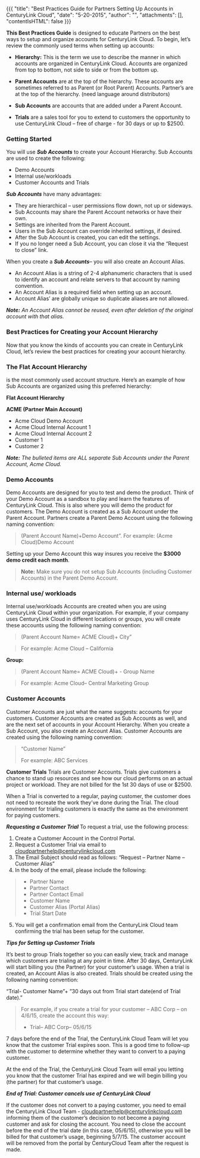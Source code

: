 {{{
  "title": "Best Practices Guide for Partners 
Setting Up Accounts in CenturyLink Cloud",
  "date": "5-20-2015",
  "author": "",
  "attachments": [],
  "contentIsHTML": false
}}}

**This Best Practices Guide** is designed to educate Partners on the best ways to setup and organize accounts for CenturyLink Cloud. To begin, let’s review the commonly used terms when setting up accounts:

- **Hierarchy:**  This is the term we use to describe the manner in which accounts are organized in CenturyLink Cloud.  Accounts are organized from top to bottom, not side to side or from the bottom up.
  
- **Parent Accounts** are at the top of the hierarchy.  These accounts are sometimes referred to as Parent (or Root Parent) Accounts.  Partner’s are at the top of the hierarchy. (need language around distributors)

- **Sub Accounts** are accounts that are added under a Parent Account. 

- **Trials** are a sales tool for you to extend to customers the opportunity to use CenturyLink Cloud – free of charge - for 30 days or up to $2500. 

### Getting Started
You will use _**Sub Accounts**_ to create your Account Hierarchy. Sub Accounts are used to create the following:

-	Demo Accounts
-	Internal use/workloads 
-	Customer Accounts and Trials

_**Sub Accounts**_ have many advantages:  
-	They are hierarchical – user permissions flow down, not up or sideways. 
-	Sub Accounts may share the Parent Account networks or have their own.
-	Settings are inherited from the Parent Account.
-	Users in the Sub Account can override inherited settings, if desired.
-	After the Sub Account is created, you can edit the settings.    
-	If you no longer need a Sub Account, you can close it via the “Request to close” link.  

When you create a _**Sub Accounts**_– you will also create an Account Alias.  
-	An Account Alias is a string of 2-4 alphanumeric characters that is used to identify an account and relate servers to that account by naming convention.
-	An Account Alias is a required field when setting up an account. 
-	Account Alias’ are globally unique so duplicate aliases are not allowed.  
	
_**Note:** An Account Alias cannot be reused, even after deletion of the original account with that alias._

### Best Practices for Creating your Account Hierarchy 
Now that you know the kinds of accounts you can create in CenturyLink Cloud, let’s review the best practices for creating your account hierarchy.  

### The Flat Account Hierarchy
is the most commonly used account structure. Here’s an example of how Sub Accounts are organized using this preferred hierarchy: 

**Flat Account Hierarchy** 

**ACME (Partner Main Account)**
- Acme Cloud Demo Account
- Acme Cloud Internal Account 1
- Acme Cloud Internal Account 2
- Customer 1
- Customer 2

_**Note:** The bulleted items are ALL separate Sub Accounts under the Parent Account, Acme Cloud._

### Demo Accounts
Demo Accounts are designed for you to test and demo the product.  Think of your Demo Account as a sandbox to play and learn the features of CenturyLink Cloud.  This is also where you will demo the product for customers.  The Demo Account is created as a Sub Account under the Parent Account.  Partners create a Parent Demo Account using the following naming convention:  
>(Parent Account Name)+Demo Account”.
>	For example: 
	(Acme Cloud)Demo Account

Setting up your Demo Account this way insures you receive the **$3000 demo credit each month**.  

> **Note:** Make sure you do not setup Sub Accounts (including Customer Accounts) in the Parent Demo Account. 

### Internal use/ workloads 
Internal use/workloads Accounts are created when you are using CenturyLink Cloud within your organization.  For example, if your company uses CenturyLink Cloud in different locations or groups, you will create these accounts using the following naming convention: 
>(Parent Account Name= ACME Cloud)+ City” 

> For example: Acme Cloud – California

**Group:**
>(Parent Account Name= ACME Cloud)+ - Group Name

>For example: Acme Cloud– Central Marketing Group

### Customer Accounts 
Customer Accounts are just what the name suggests:  accounts for your customers.  Customer Accounts are created as Sub Accounts as well, and are the next set of accounts in your Account Hierarchy.  When you create a Sub Account, you also create an Account Alias.  Customer Accounts are created using the following naming convention: 
>“Customer Name” 
>
>For example: ABC Services

**Customer Trials**
Trials are Customer Accounts.  Trials give customers a chance to stand up resources and see how our cloud performs on an actual project or workload.  	They are not billed for the 1st 30 days of use or $2500. 

When a Trial is converted to a regular, paying customer, the customer does not need to recreate the work they’ve done during the Trial.  The cloud environment for trialing customers is exactly the same as the environment for paying customers.  

_**Requesting a Customer Trial**_
To request a trial, use the following process: 

1. Create a Customer Account in the Control Portal.
2. Request a Customer Trial via email to cloudpartnerhelp@centurylinkcloud.com
3. The Email Subject should read as follows:  “Request – Partner Name – Customer Alias”
4. In the body of the email, please include the following: 
>+ Partner Name
>+  Partner Contact
>+  Partner Contact Email 
>+  Customer Name
>+  Customer Alias (Portal Alias)
>+  Trial Start Date 

5. You will get a confirmation email from the CenturyLink Cloud team confirming the trial has been setup for the customer. 

_**Tips for Setting up Customer Trials**_

It’s best to group Trials together so you can easily view, track and manage which customers are trialing at any point in time.  After 30 days, CenturyLink will start billing you (the Partner) for your customer’s usage.  When a trial is created, an Account Alias is also created.  Trials should be created using the following naming convention:

“Trial- Customer Name”+ ”30 days out from Trial start date(end of Trial date).”
>For example, if you create a trial for your customer – ABC Corp – on 4/6/15, create the account this way:  
 >+ Trial– ABC Corp– 05/6/15

7 days before the end of the Trial, the CenturyLink Cloud Team will let you know that the customer Trial expires soon.  This is a good time to follow-up with the customer to determine whether they want to convert to a paying customer.   

At the end of the Trial, the CenturyLink Cloud Team will email you letting you know that the customer Trial has expired and we will begin billing you (the partner) for that customer’s usage.  

_**End of Trial: Customer cancels use of CenturyLink Cloud**_

If the customer does not convert to a paying customer, you need to email the CenturyLink Cloud Team - cloudpartnerhelp@centurylinkcloud.com informing them of the customer’s decision to not become a paying customer and ask for closing the account.  You need to close the account before the end of the trial date (in this case, 05/6/15), otherwise you will be billed for that customer’s usage, beginning 5/7/15. 
The customer account will be removed from the portal by CenturyCloud Team after the request is made. 

